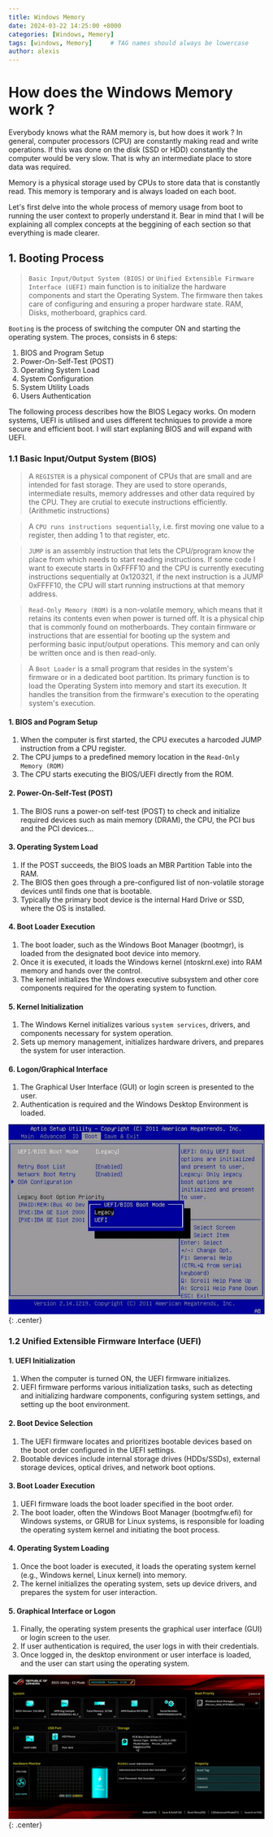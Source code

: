 ```yaml
---
title: Windows Memory
date: 2024-03-22 14:25:00 +8000
categories: [Windows, Memory]
tags: [windows, Memory]     # TAG names should always be lowercase
author: alexis
---
```


# How does the Windows Memory work ?

Everybody knows what the RAM memory is, but how does it work ? In general, computer processors (CPU) are constantly making read and write operations. If this was done on the disk (SSD or HDD) constantly the computer would be very slow. That is why an intermediate place to store data was required.

Memory is a physical storage used by CPUs to store data that is constantly read. This memory is temporary and is always loaded on each boot. 

Let's first delve into the whole process of memory usage from boot to running the user context to properly understand it. Bear in mind that I will be explaining all complex concepts at the beggining of each section so that everything is made clearer.

## 1. Booting Process

>`Basic Input/Output System (BIOS)` or `Unified Extensible Firmware Interface (UEFI)` main function is to initialize the hardware components and start the Operating System. The firmware then takes care of configuring and ensuring a proper hardware state. RAM, Disks, motherboard, graphics card.

`Booting` is the process of switching the computer ON and starting the operating system. The proces, consists in 6 steps:

1. BIOS and Program Setup
2. Power-On-Self-Test (POST)
3. Operating System Load
4. System Configuration
5. System Utility Loads
6. Users Authentication

The following process describes how the BIOS Legacy works. On modern systems, UEFI is utilised and uses different techniques to provide a more secure and efficient boot. I will start explaning BIOS and will expand with UEFI.

### 1.1 Basic Input/Output System (BIOS)

>A `REGISTER` is a physical component of CPUs that are small and are intended for fast storage. They are used to store operands, intermediate results, memory addresses and other data required by the CPU. They are crutial to execute instructions efficiently. (Arithmetic instructions)

>A `CPU runs instructions sequentially`, i.e. first moving one value to a register, then adding 1 to that register, etc.

>`JUMP` is an assembly instruction that lets the CPU/program know the place from which needs to start reading instructions. If some code I want to execute starts in 0xFFFF10 and the CPU is currently executing instructions sequentially at 0x120321, if the next instruction is a JUMP 0xFFFF10, the CPU will start running instructions at that memory address.

>`Read-Only Memory (ROM)` is a non-volatile memory, which means that it retains its contents even when power is turned off. It is a physical chip that is commonly found on motherboards. They contain firmware or instructions that are essential for booting up the system and performing basic input/output operations. This memory and can only be written once and is then read-only.

>A `Boot Loader` is a small program that resides in the system's firmware or in a dedicated boot partition. Its primary function is to load the Operating System into memory and start its execution. It handles the transition from the firmware's execution to the operating system's execution.

#### 1. BIOS and Pogram Setup

1. When the computer is first started, the CPU executes a harcoded JUMP instruction from a CPU register. 
2. The CPU jumps to a predefined memory location in the `Read-Only Memory (ROM)`
3. The CPU starts executing the BIOS/UEFI directly from the ROM.

#### 2. Power-On-Self-Test (POST)

1. The BIOS runs a power-on self-test (POST) to check and initialize required devices such as main memory (DRAM), the CPU, the PCI bus and the PCI devices...

#### 3. Operating System Load

1. If the POST succeeds, the BIOS loads an MBR Partition Table into the RAM.
2. The BIOS then goes through a pre-configured list of non-volatile storage devices until finds one that is bootable.
3. Typically the primary boot device is the internal Hard Drive or SSD, where the OS is installed.

#### 4. Boot Loader Execution

1. The boot loader, such as the Windows Boot Manager (bootmgr), is loaded from the designated boot device into memory.
2. Once it is executed, it loads the Windows kernel (ntoskrnl.exe) into RAM memory and hands over the control.
3. The kernel initializes the Windows executive subsystem and other core components required for the operating system to function.

#### 5. Kernel Initialization

1. The Windows Kernel initializes various `system services`, drivers, and components necessary for system operation.
2. Sets up memory management, initializes hardware drivers, and prepares the system for user interaction.

#### 6. Logon/Graphical Interface

1. The Graphical User Interface (GUI) or login screen is presented to the user.
2. Authentication is required and the Windows Desktop Environment is loaded.

![Desktop View](./assets/img/WindowsMemory/BIOS.jpg){: .center}

### 1.2 Unified Extensible Firmware Interface (UEFI)

#### 1. UEFI Initialization

1. When the computer is turned ON, the UEFI firmware initializes.
2. UEFI firmware performs various initialization tasks, such as detecting and initializing hardware components, configuring system settings, and setting up the boot environment.

#### 2. Boot Device Selection

1. The UEFI firmware locates and prioritizes bootable devices based on the boot order configured in the UEFI settings.
2. Bootable devices include internal storage drives (HDDs/SSDs), external storage devices, optical drives, and network boot options.

#### 3. Boot Loader Execution

1. UEFI firmware loads the boot loader specified in the boot order.
2. The boot loader, often the Windows Boot Manager (bootmgfw.efi) for Windows systems, or GRUB for Linux systems, is responsible for loading the operating system kernel and initiating the boot process.

#### 4. Operating System Loading

1. Once the boot loader is executed, it loads the operating system kernel (e.g., Windows kernel, Linux kernel) into memory.
2. The kernel initializes the operating system, sets up device drivers, and prepares the system for user interaction.

#### 5. Graphical Interface or Logon

1. Finally, the operating system presents the graphical user interface (GUI) or login screen to the user.
2. If user authentication is required, the user logs in with their credentials.
3. Once logged in, the desktop environment or user interface is loaded, and the user can start using the operating system.

![Desktop View](./assets/img/WindowsMemory/UEFI.jpg){: .center}


